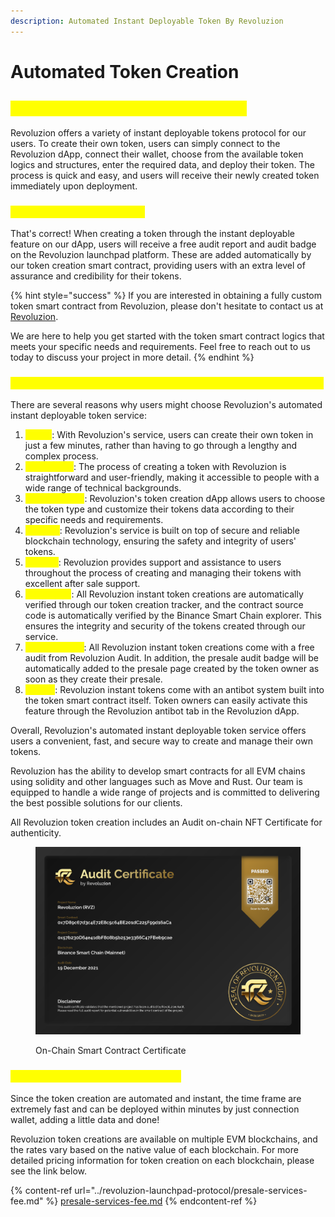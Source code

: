 ```yaml
---
description: Automated Instant Deployable Token By Revoluzion
---
```


# Automated Token Creation

## <mark style="color:yellow;">Automated Instant Deployable Token</mark>

Revoluzion offers a variety of instant deployable tokens protocol for our users. To create their own token, users can simply connect to the Revoluzion dApp, connect their wallet, choose from the available token logics and structures, enter the required data, and deploy their token. The process is quick and easy, and users will receive their newly created token immediately upon deployment.

### <mark style="color:yellow;">Free Audit Report & Badge!</mark>

That's correct! When creating a token through the instant deployable feature on our dApp, users will receive a free audit report and audit badge on the Revoluzion launchpad platform. These are added automatically by our token creation smart contract, providing users with an extra level of assurance and credibility for their tokens.

{% hint style="success" %}
If you are interested in obtaining a fully custom token smart contract from Revoluzion, please don't hesitate to contact us at [Revoluzion](https://t.me/revoluziontoken).&#x20;

We are here to help you get started with the token smart contract logics that meets your specific needs and requirements. Feel free to reach out to us today to discuss your project in more detail.
{% endhint %}

### <mark style="color:yellow;">Why Choose Revoluzion Automated Instant Deployable Token?</mark>

There are several reasons why users might choose Revoluzion's automated instant deployable token service:

1. <mark style="color:yellow;">Speed</mark>: With Revoluzion's service, users can create their own token in just a few minutes, rather than having to go through a lengthy and complex process.
2. <mark style="color:yellow;">Ease of use</mark>: The process of creating a token with Revoluzion is straightforward and user-friendly, making it accessible to people with a wide range of technical backgrounds.
3. <mark style="color:yellow;">Customization</mark>: Revoluzion's token creation dApp allows users to choose the token type and customize their tokens data according to their specific needs and requirements.
4. <mark style="color:yellow;">Security</mark>: Revoluzion's service is built on top of secure and reliable blockchain technology, ensuring the safety and integrity of users' tokens.
5. <mark style="color:yellow;">Support</mark>: Revoluzion provides support and assistance to users throughout the process of creating and managing their tokens with excellent after sale support.
6. <mark style="color:yellow;">Auto Verify</mark>: All Revoluzion instant token creations are automatically verified through our token creation tracker, and the contract source code is automatically verified by the Binance Smart Chain explorer. This ensures the integrity and security of the tokens created through our service.
7. <mark style="color:yellow;">Audit & Badge</mark>: All Revoluzion instant token creations come with a free audit from Revoluzion Audit. In addition, the presale audit badge will be automatically added to the presale page created by the token owner as soon as they create their presale.
8. <mark style="color:yellow;">Antibot</mark>: Revoluzion instant tokens come with an antibot system built into the token smart contract itself. Token owners can easily activate this feature through the Revoluzion antibot tab in the Revoluzion dApp.

Overall, Revoluzion's automated instant deployable token service offers users a convenient, fast, and secure way to create and manage their own tokens.

Revoluzion has the ability to develop smart contracts for all EVM chains using solidity and other languages such as Move and Rust. Our team is equipped to handle a wide range of projects and is committed to delivering the best possible solutions for our clients.

All Revoluzion token creation includes an Audit on-chain NFT Certificate for authenticity.

<figure><img src="../.gitbook/assets/RVZ-Audit-Cert.png" alt=""><figcaption><p>On-Chain Smart Contract Certificate</p></figcaption></figure>

### <mark style="color:yellow;">Token Creation Rate & Time Frame</mark>

Since the token creation are automated and instant, the time frame are extremely fast and can be deployed within minutes by just connection wallet, adding a little data and done!

Revoluzion token creations are available on multiple EVM blockchains, and the rates vary based on the native value of each blockchain. For more detailed pricing information for token creation on each blockchain, please see the link below.

{% content-ref url="../revoluzion-launchpad-protocol/presale-services-fee.md" %}
[presale-services-fee.md](../revoluzion-launchpad-protocol/presale-services-fee.md)
{% endcontent-ref %}
